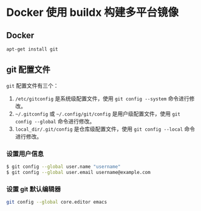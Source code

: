 # Docker 使用 buildx 构建多平台镜像


## Docker

```bash
apt-get install git
```

## git 配置文件

`git` 配置文件有三个：

1. `/etc/gitconfig` 是系统级配置文件，使用 `git config --system` 命令进行修改。
2. `~/.gitconfig` 或 `~/.config/git/config` 是用户级配置文件，使用 `git config --global` 命令进行修改。
3. `local_dir/.git/config` 是仓库级配置文件，使用 `git config --local` 命令进行修改。

### 设置用户信息

```bash
$ git config --global user.name "username"
$ git config --global user.email username@example.com
```

### 设置 git 默认编辑器

```bash
git config --global core.editor emacs
```


